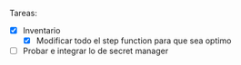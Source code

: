 Tareas:

- [x] Inventario
	- [x] Modificar todo el step function para que sea optimo

- [ ] Probar e integrar lo de secret manager
